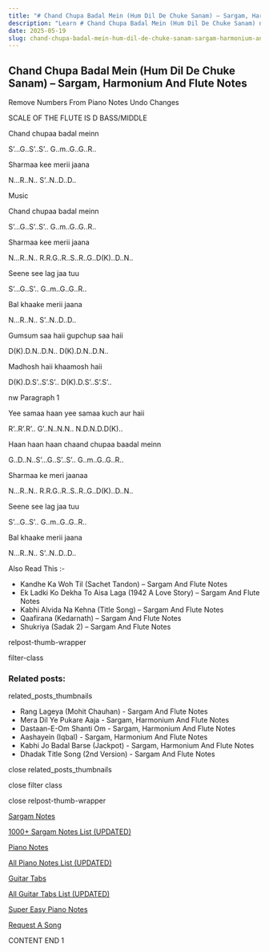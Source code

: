 ```yaml
---
title: "# Chand Chupa Badal Mein (Hum Dil De Chuke Sanam) – Sargam, Harmonium And Flute Notes"
description: "Learn # Chand Chupa Badal Mein (Hum Dil De Chuke Sanam) notes, sargam, harmonium notations and flute notes. Easy step-by-step tutorial for beginners."
date: 2025-05-19
slug: chand-chupa-badal-mein-hum-dil-de-chuke-sanam-sargam-harmonium-and-flute-notes
---
```


## Chand Chupa Badal Mein (Hum Dil De Chuke Sanam) – Sargam, Harmonium And Flute Notes

Remove Numbers From Piano Notes
Undo Changes

SCALE OF THE FLUTE IS D BASS/MIDDLE

Chand chupaa badal meinn

S’…G..S’..S’.. G..m..G..G..R..

Sharmaa kee merii jaana

N…R..N.. S’..N..D..D..

Music

Chand chupaa badal meinn

S’…G..S’..S’.. G..m..G..G..R..

Sharmaa kee merii jaana

N…R..N.. R.R.G..R..S..R..G..D(K)..D..N..

Seene see lag jaa tuu

S’…G..S’.. G..m..G..G..R..

Bal khaake merii jaana

N…R..N.. S’..N..D..D..

Gumsum saa haii gupchup saa haii

D(K).D.N..D.N.. D(K).D.N..D.N..

Madhosh haii khaamosh haii

D(K).D.S’..S’.S’.. D(K).D.S’..S’.S’..

nw Paragraph 1

Yee samaa haan yee samaa kuch aur haii

R’..R’.R’.. G’..N..N.N.. N.D.N.D.D(K)..

Haan haan haan chaand chupaa baadal meinn

G..D..N..S’…G..S’..S’.. G..m..G..G..R..

Sharmaa ke meri jaanaa

N…R..N.. R.R.G..R..S..R..G..D(K)..D..N..

Seene see lag jaa tuu

S’…G..S’.. G..m..G..G..R..

Bal khaake merii jaana

N…R..N.. S’..N..D..D..

Also Read This :-

* Kandhe Ka Woh Til (Sachet Tandon) – Sargam And Flute Notes
* Ek Ladki Ko Dekha To Aisa Laga (1942 A Love Story) – Sargam And Flute Notes
* Kabhi Alvida Na Kehna (Title Song) – Sargam And Flute Notes
* Qaafirana (Kedarnath) – Sargam And Flute Notes
* Shukriya (Sadak 2) – Sargam And Flute Notes

relpost-thumb-wrapper

filter-class

### Related posts:

related_posts_thumbnails

* Rang Lageya (Mohit Chauhan) - Sargam And Flute Notes
* Mera Dil Ye Pukare Aaja - Sargam, Harmonium And Flute Notes
* Dastaan-E-Om Shanti Om - Sargam, Harmonium And Flute Notes
* Aashayein (Iqbal) - Sargam, Harmonium And Flute Notes
* Kabhi Jo Badal Barse (Jackpot) - Sargam, Harmonium And Flute Notes
* Dhadak Title Song (2nd Version) - Sargam And Flute Notes

close related_posts_thumbnails

close filter class

close relpost-thumb-wrapper

[Sargam Notes](/sargam-notes.html)

[1000+ Sargam Notes List (UPDATED)](/all-songs-list-sargam-notes.html)

[Piano Notes](/piano-notes.html)

[All Piano Notes List (UPDATED)](/all-songs-list-piano-notes.html)

[Guitar Tabs](/guitar-tabs.html)

[All Guitar Tabs List (UPDATED)](/all-songs-list-guitar-tabs.html)

[Super Easy Piano Notes](https://studywall.in/)

[Request A Song](/request-a-song.html)

CONTENT END 1


